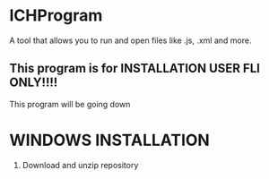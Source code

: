 # ICHProgram
A tool that allows you to run and open files like .js, .xml and more.
## This program is for INSTALLATION USER FLI ONLY!!!!
This program will be going down
# WINDOWS INSTALLATION
1. Download and unzip repository

